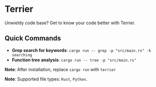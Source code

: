 # Terrier

Unwieldy code base? Get to know your code better with Terrier.

## Quick Commands

- **Grep search for keywords**: `cargo run -- grep -p "src/main.rs" -k searching`
- **Function tree analysis**: `cargo run -- tree -p "src/main.rs"`

**Note**: After installation, replace `cargo run` with `terrier`

**Note**: Supported file types: `Rust`, `Python`.